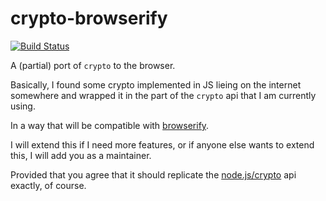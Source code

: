# crypto-browserify

[![Build
Status](https://secure.travis-ci.org/dominictarr/crypto-browserify.png)](http://travis-ci.org/dominictarr/crypto-browserify)


A (partial) port of `crypto` to the browser.

Basically, I found some crypto implemented in JS lieing on the internet somewhere
and wrapped it in the part of the `crypto` api that I am currently using.

In a way that will be compatible with [browserify](https://github.com/substack/node-browserify/).

I will extend this if I need more features, or if anyone else wants to extend this,
I will add you as a maintainer.

Provided that you agree that it should replicate the [node.js/crypto](http://nodejs.org/api/crypto.html) api exactly, of course.

